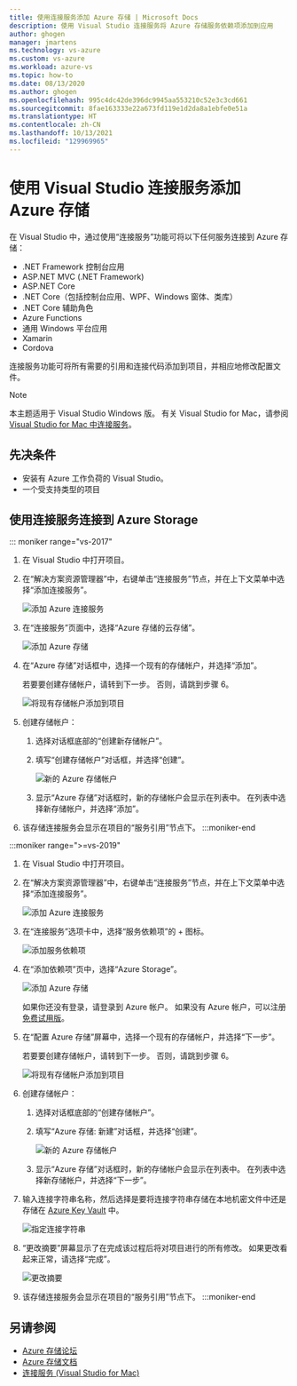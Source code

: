 ```yaml
---
title: 使用连接服务添加 Azure 存储 | Microsoft Docs
description: 使用 Visual Studio 连接服务将 Azure 存储服务依赖项添加到应用
author: ghogen
manager: jmartens
ms.technology: vs-azure
ms.custom: vs-azure
ms.workload: azure-vs
ms.topic: how-to
ms.date: 08/13/2020
ms.author: ghogen
ms.openlocfilehash: 995c4dc42de396dc9945aa553210c52e3c3cd661
ms.sourcegitcommit: 8fae163333e22a673fd119e1d2da8a1ebfe0e51a
ms.translationtype: HT
ms.contentlocale: zh-CN
ms.lasthandoff: 10/13/2021
ms.locfileid: "129969965"
---
```

# <a name="adding-azure-storage-by-using-visual-studio-connected-services"></a>使用 Visual Studio 连接服务添加 Azure 存储

在 Visual Studio 中，通过使用“连接服务”功能可将以下任何服务连接到 Azure 存储：

- .NET Framework 控制台应用
- ASP.NET MVC (.NET Framework)
- ASP.NET Core
- .NET Core（包括控制台应用、WPF、Windows 窗体、类库）
- .NET Core 辅助角色
- Azure Functions
- 通用 Windows 平台应用
- Xamarin
- Cordova

连接服务功能可将所有需要的引用和连接代码添加到项目，并相应地修改配置文件。

> [!NOTE]
> 本主题适用于 Visual Studio  Windows 版。 有关 Visual Studio for Mac，请参阅 [Visual Studio for Mac 中连接服务](/visualstudio/mac/connected-services)。
## <a name="prerequisites"></a>先决条件

- 安装有 Azure 工作负荷的 Visual Studio。
- 一个受支持类型的项目

## <a name="connect-to-azure-storage-using-connected-services"></a>使用连接服务连接到 Azure Storage

::: moniker range="vs-2017"

1. 在 Visual Studio 中打开项目。

1. 在“解决方案资源管理器”中，右键单击“连接服务”节点，并在上下文菜单中选择“添加连接服务”。

    ![添加 Azure 连接服务](./media/vs-azure-tools-connected-services-storage/add-connected-service.png)

1. 在“连接服务”页面中，选择“Azure 存储的云存储”。

    ![添加 Azure 存储](./media/vs-azure-tools-connected-services-storage/add-azure-storage.png)

1. 在“Azure 存储”对话框中，选择一个现有的存储帐户，并选择“添加”。

    若要要创建存储帐户，请转到下一步。 否则，请跳到步骤 6。

    ![将现有存储帐户添加到项目](./media/vs-azure-tools-connected-services-storage/select-azure-storage-account.png)

1. 创建存储帐户：

   1. 选择对话框底部的“创建新存储帐户”。

   1. 填写“创建存储帐户”对话框，并选择“创建”。

       ![新的 Azure 存储帐户](./media/vs-azure-tools-connected-services-storage/create-storage-account.png)

   1. 显示“Azure 存储”对话框时，新的存储帐户会显示在列表中。 在列表中选择新存储帐户，并选择“添加”。

1. 该存储连接服务会显示在项目的“服务引用”节点下。
:::moniker-end

:::moniker range=">=vs-2019"

1. 在 Visual Studio 中打开项目。

1. 在“解决方案资源管理器”中，右键单击“连接服务”节点，并在上下文菜单中选择“添加连接服务”。

    ![添加 Azure 连接服务](./media/vs-azure-tools-connected-services-storage/vs-2019/add-connected-service.png)

1. 在“连接服务”选项卡中，选择“服务依赖项”的 + 图标。

    ![添加服务依赖项](./media/vs-azure-tools-connected-services-storage/vs-2019/connected-services-tab.png)

1. 在“添加依赖项”页中，选择“Azure Storage”。

    ![添加 Azure 存储](./media/vs-azure-tools-connected-services-storage/vs-2019/add-azure-storage.png)

    如果你还没有登录，请登录到 Azure 帐户。 如果没有 Azure 帐户，可以注册[免费试用版](https://azure.microsoft.com/free/)。

1. 在“配置 Azure 存储”屏幕中，选择一个现有的存储帐户，并选择“下一步”。

    若要要创建存储帐户，请转到下一步。 否则，请跳到步骤 6。

    ![将现有存储帐户添加到项目](./media/vs-azure-tools-connected-services-storage/vs-2019/select-azure-storage-account.png)

1. 创建存储帐户：

   1. 选择对话框底部的“创建存储帐户”。

   1. 填写“Azure 存储: 新建”对话框，并选择“创建”。

       ![新的 Azure 存储帐户](./media/vs-azure-tools-connected-services-storage/vs-2019/create-storage-account.png)

   1. 显示“Azure 存储”对话框时，新的存储帐户会显示在列表中。 在列表中选择新存储帐户，并选择“下一步”。

1. 输入连接字符串名称，然后选择是要将连接字符串存储在本地机密文件中还是存储在 [Azure Key Vault](/azure/key-vault) 中。

   ![指定连接字符串](./media/vs-azure-tools-connected-services-storage/vs-2019/connection-string.png)

1. “更改摘要”屏幕显示了在完成该过程后将对项目进行的所有修改。 如果更改看起来正常，请选择“完成”。

   ![更改摘要](./media/vs-azure-tools-connected-services-storage/vs-2019/summary-of-changes.png)

1. 该存储连接服务会显示在项目的“服务引用”节点下。
:::moniker-end

## <a name="see-also"></a>另请参阅

- [Azure 存储论坛](https://social.msdn.microsoft.com/forums/azure/home?forum=windowsazuredata)
- [Azure 存储文档](/azure/storage/)
- [连接服务 (Visual Studio for Mac)](/visualstudio/mac/connected-services)
